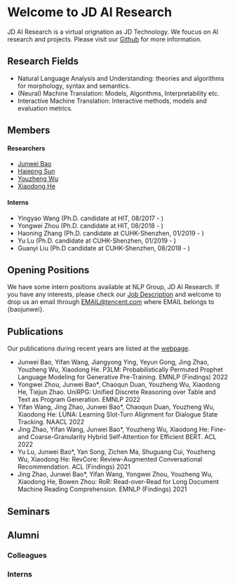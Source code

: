 
# Welcome to JD AI Research
JD AI Research is a virtual orignation as JD Technology. We foucus on AI research and projects. Please visit our [Github](https://github.com/JD-AI-Research-NLP/) for more information.

## Research Fields

- Natural Language Analysis and Understanding: theories and algorithms for morphology, syntax and semantics.
- (Neural) Machine Translation: Models, Algorithms, Interpretability etc.
- Interactive Machine Translation: Interactive methods, models and evaluation metrics. 



## Members

#### Researchers
- [Junwei Bao](index.md)
- [Haiepng Sun](https://scholar.google.com/citations?user=PxC3X3QAAAAJ&hl=en)
- [Youzheng Wu](https://sites.google.com/site/erzhengcn/)
- [Xiaodong He](https://scholar.google.com/citations?user=W5WbqgoAAAAJ&hl=en)


#### Interns
- Yingyao Wang (Ph.D. candidate at HIT, 08/2017 - )
- Yongwei Zhou (Ph.D. candidate at HIT, 08/2018 - )
- Haoning Zhang (Ph.D. candidate at CUHK-Shenzhen, 01/2019 - )
- Yu Lu (Ph.D. candidate at CUHK-Shenzhen, 01/2019 - )
- Guanyi Liu (Ph.D candidate at CUHK-Shenzhen, 08/2018 - )

## Opening Positions

We have some intern positions available at NLP Group, JD AI Research. If you have any interests, please check our [Job Description](JD.md) and welcome to drop us an email through EMAIL@tencent.com where EMAIL belongs to {baojunwei}. 


## Publications
Our publications during recent years are listed at the [webpage](pub-jdai.md). 
- Junwei Bao, Yifan Wang, Jiangyong Ying, Yeyun Gong, Jing Zhao, Youzheng Wu, Xiaodong He. P3LM: Probabilistically Permuted Prophet Language Modeling for Generative Pre-Training. EMNLP (Findings) 2022
- Yongwei Zhou, Junwei Bao*, Chaoqun Duan, Youzheng Wu, Xiaodong He, Tiejun Zhao. UniRPG: Unified Discrete Reasoning over Table and Text as Program Generation. EMNLP 2022
- Yifan Wang, Jing Zhao, Junwei Bao*, Chaoqun Duan, Youzheng Wu, Xiaodong He: LUNA: Learning Slot-Turn Alignment for Dialogue State Tracking. NAACL 2022
- Jing Zhao, Yifan Wang, Junwei Bao*, Youzheng Wu, Xiaodong He: Fine- and Coarse-Granularity Hybrid Self-Attention for Efficient BERT. ACL 2022
- Yu Lu, Junwei Bao*, Yan Song, Zichen Ma, Shuguang Cui, Youzheng Wu, Xiaodong He: RevCore: Review-Augmented Conversational Recommendation. ACL (Findings) 2021
- Jing Zhao, Junwei Bao*, Yifan Wang, Yongwei Zhou, Youzheng Wu, Xiaodong He, Bowen Zhou: RoR: Read-over-Read for Long Document Machine Reading Comprehension. EMNLP (Findings) 2021


## Seminars


## Alumni
### Colleagues



### Interns



